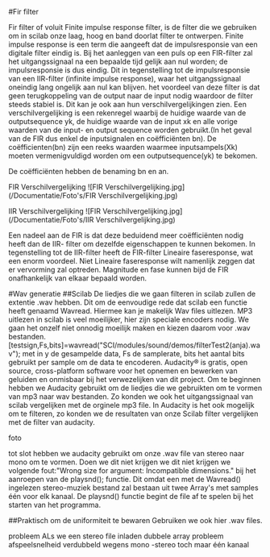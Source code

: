 #Fir filter

Fir filter of voluit Finite impulse response filter, is de filter die we gebruiken om in scilab onze laag, hoog en band doorlat filter te ontwerpen. Finite impulse response is een term die aangeeft dat de impulsresponsie van een digitale filter eindig is. Bij het aanleggen van een puls op een FIR-filter zal het uitgangssignaal na een bepaalde tijd gelijk aan nul worden; de impulsresponsie is dus eindig. Dit in tegenstelling tot de impulsresponsie van een IIR-filter (infinite impulse response), waar het uitgangssignaal oneindig lang ongelijk aan nul kan blijven. het voordeel van deze filter is dat geen terugkoppeling van de output naar de input nodig waardoor de filter steeds stabiel is. Dit kan je ook aan hun verschilvergelijkingen zien. Een verschilvergelijking is een rekenregel waarbij de huidige waarde van de outputsequence yk, de huidige waarde van de input xk en alle vorige waarden van de input- en output sequence worden gebruikt.(In het geval van de FIR dus enkel de inputsignalen en coëfficiënten bn). De coëfficienten(bn) zijn een reeks waarden waarmee inputsampels(Xk) moeten vermenigvuldigd worden om een outputsequence(yk) te bekomen.

De coëfficiënten hebben de benaming bn en an.

FIR Verschilvergelijking
![FIR Verschilvergelijking.jpg](/Documentatie/Foto's/FIR Verschilvergelijking.jpg)

IIR Verschilvergelijking
![FIR Verschilvergelijking.jpg](/Documentatie/Foto's/IIR Verschilvergelijking.jpg)

 Een nadeel aan de FIR is dat deze beduidend meer coëfficiënten nodig heeft dan de IIR- filter om dezelfde eigenschappen te kunnen bekomen. In tegenstelling tot de IIR-filter heeft de FIR-filter Lineaire faseresponse, wat een enorm voordeel. Niet Lineaire faseresponse wilt namenlijk zeggen dat er vervorming zal optreden. Magnitude en fase kunnen bijd de FIR onafhankelijk van elkaar bepaald worden.


#Wav generatie
##Scilab
De liedjes die we gaan filteren in scilab zullen  de extentie .wav hebben. Dit om de eenvoudige rede dat scilab een functie heeft genaamd Wavread. Hiermee kan je makelijk Wav files uitlezen. MP3 uitlezen in scilab is veel moeilijker, hier zijn speciale encoders nodig. We gaan het onzelf niet onnodig moeilijk maken en kiezen daarom voor .wav bestanden. 
[testsign,Fs,bits]=wavread("SCI/modules/sound/demos/filterTest2(anja).wav"); met in y de gesampelde data, Fs de samplerate, bits het aantal bits gebruikt per sample om de data te encoderen. Audacity® is gratis, open source, cross-platform software voor het opnemen en bewerken van geluiden en onmisbaar bij het verwezelijken van dit project. Om te beginnen hebben we Audacity gebruikt om de liedjes die we gebruikten om te vormen van mp3 naar wav bestanden. Zo konden we ook het uitgangssignaal van scilab vergelijken met de orginele mp3 file. In Audacity is het ook mogelijk om te filteren, zo konden we de resultaten van onze Scilab filter vergelijken met de filter van audacity.

foto

tot slot hebben we audacity gebruikt om onze .wav file van stereo naar mono om te vormen. Doen we dit niet krijgen we dit niet krijgen we volgende fout:"Wrong size for argument: Incompatible dimensions." bij het aanroepen van de playsnd(); functie. Dit omdat een met de Wavread() ingelezen stereo-muziek bestand zal bestaan uit twee Array's met samples één voor elk kanaal. De playsnd() functie begint de file af te spelen bij het starten van het programma.


##Praktisch
om de uniformiteit te bewaren Gebruiken we ook hier .wav files.



probleem ALs we een stereo file inladen dubbele array
probleem afspeelsnelheid verdubbeld wegens mono -stereo toch maar één kanaal

